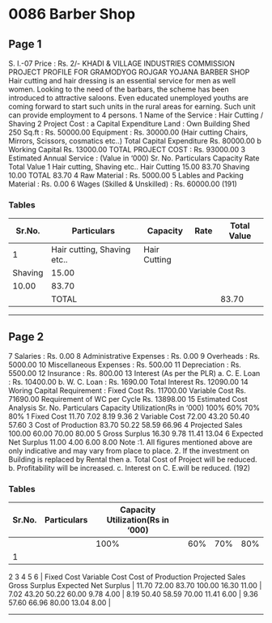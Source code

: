# 0086 Barber Shop

## Page 1

S. I.-07 Price : Rs. 2/- KHADI & VILLAGE INDUSTRIES COMMISSION PROJECT PROFILE FOR GRAMODYOG ROJGAR YOJANA BARBER SHOP Hair cutting and hair dressing is an essential service for men as well women. Looking to the need of the barbars, the scheme has been introduced to attractive saloons. Even educated unemployed youths are coming forward to start such units in the rural areas for earning. Such unit can provide employment to 4 persons. 1 Name of the Service : Hair Cutting / Shaving 2 Project Cost : a Capital Expenditure Land : Own Building Shed 250 Sq.ft : Rs. 50000.00 Equipment : Rs. 30000.00 (Hair cutting Chairs, Mirrors, Scissors, cosmatics etc..) Total Capital Expenditure Rs. 80000.00 b Working Capital Rs. 13000.00 TOTAL PROJECT COST : Rs. 93000.00 3 Estimated Annual Service : (Value in ‘000) Sr. No. Particulars Capacity Rate Total Value 1 Hair cutting, Shaving etc.. Hair Cutting 15.00 83.70 Shaving 10.00 TOTAL 83.70 4 Raw Material : Rs. 5000.00 5 Lables and Packing Material : Rs. 0.00 6 Wages (Skilled & Unskilled) : Rs. 60000.00 (191)

### Tables

| Sr.No. | Particulars | Capacity | Rate | Total Value |
|---|---|---|---|---|
| 1 | Hair cutting, Shaving etc.. | Hair Cutting
Shaving | 15.00
10.00 | 83.70 |
|  | TOTAL |  |  | 83.70 |

---

## Page 2

7 Salaries : Rs. 0.00 8 Administrative Expenses : Rs. 0.00 9 Overheads : Rs. 5000.00 10 Miscellaneous Expenses : Rs. 500.00 11 Depreciation : Rs. 5500.00 12 Insurance : Rs. 800.00 13 Interest (As per the PLR) a. C. E. Loan : Rs. 10400.00 b. W. C. Loan : Rs. 1690.00 Total Interest Rs. 12090.00 14 Woring Capital Requirement : Fixed Cost Rs. 11700.00 Variable Cost Rs. 71690.00 Requirement of WC per Cycle Rs. 13898.00 15 Estimated Cost Analysis Sr. No. Particulars Capacity Utilization(Rs in ‘000) 100% 60% 70% 80% 1 Fixed Cost 11.70 7.02 8.19 9.36 2 Variable Cost 72.00 43.20 50.40 57.60 3 Cost of Production 83.70 50.22 58.59 66.96 4 Projected Sales 100.00 60.00 70.00 80.00 5 Gross Surplus 16.30 9.78 11.41 13.04 6 Expected Net Surplus 11.00 4.00 6.00 8.00 Note :1. All figures mentioned above are only indicative and may vary from place to place. 2. If the investment on Building is replaced by Rental then a. Total Cost of Project will be reduced. b. Profitability will be increased. c. Interest on C. E.will be reduced. (192)

### Tables

| Sr.No. | Particulars | Capacity Utilization(Rs in ‘000) |  |  |  |
|---|---|---|---|---|---|
|  |  | 100% | 60% | 70% | 80% |
| 1
2
3
4
5
6 | Fixed Cost
Variable Cost
Cost of Production
Projected Sales
Gross Surplus
Expected Net Surplus | 11.70
72.00
83.70
100.00
16.30
11.00 | 7.02
43.20
50.22
60.00
9.78
4.00 | 8.19
50.40
58.59
70.00
11.41
6.00 | 9.36
57.60
66.96
80.00
13.04
8.00 |

---
